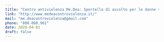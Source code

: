 ```yaml
---
title: "Centro antiviolenza Me.Dea: Sportello di ascolto per le donne vittime di violenza"
link: "http://www.medeacontroviolenza.it/"
mail: "me.deacontroviolenza@gmail.com"
phone: "800.098.981" 
date: 2020-04-01
draft: false
---
```



